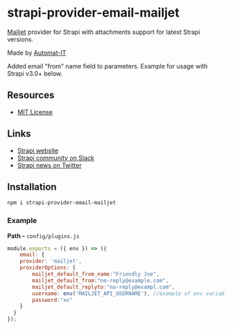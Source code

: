 # strapi-provider-email-mailjet

[Mailjet](https://mailjet.com/) provider for Strapi with attachments support for latest Strapi versions.

Made by [Automat-IT](https://www.automat-it.com/)

Added email "from" name field to parameters.
Example for usage with Strapi v3.0+ below.

## Resources

- [MIT License](LICENSE.md)

## Links

- [Strapi website](http://strapi.io/)
- [Strapi community on Slack](http://slack.strapi.io)
- [Strapi news on Twitter](https://twitter.com/strapijs)

## Installation

```bash
npm i strapi-provider-email-mailjet
```


### Example

**Path -** `config/plugins.js`

```js
module.exports = ({ env }) => ({
    email: {
    provider: 'mailjet',
    providerOptions: {
        mailjet_default_from_name:"Friendly Joe",
        mailjet_default_from:"no-reply@example.com",
        mailjet_default_replyto:"no-reply@exampl.com",
        username: env('MAILJET_API_USERNAME'), //example of env variable
        password:"xx"
    }
  }
});

```
